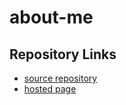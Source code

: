 # about-me

## Repository Links
- [source repository](https://github.com/s529215/about-me)
- [hosted page]()
